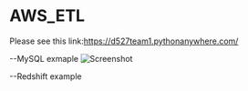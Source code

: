 # AWS_ETL
Please see this link:https://d527team1.pythonanywhere.com/

--MySQL exmaple 
![Screenshot](MySQL-exmaple.png)

--Redshift example 
